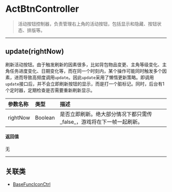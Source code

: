 # ActBtnController

> 活动按钮控制器，负责管理右上角的活动按钮，包括显示和隐藏、按钮状态、排版等。

---

## update(rightNow)
刷新活动按钮。由于触发刷新的因素很多，比如背包物品变更、主角等级变化、主角任务进度变化、日期变化等，而在同一个时刻内，某个操作可能同时触发多个因素，进而导致高频度调用`update`。因此`update`采用了懒惰更新策略。即调用`update`接口后，并不会立即刷新按钮的显示，而是打一个脏标记。同时，后台有1个定时器，定期检查是否需要重新刷新显示。

|参数名称|类型|描述|
|:---|:---|:---|
|rightNow|Boolean|是否立即刷新。绝大部分情况下都只需传_false_，游戏将在下一帧一起刷新。|

#### 返回值
无

---

## 关联类
* [BaseFuncIconCtrl](//classes/BaseFuncIconCtrl.html 'BaseFuncIconCtrl')